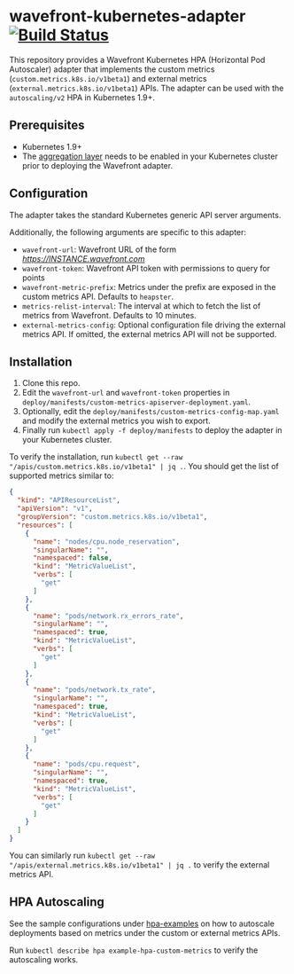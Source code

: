 # wavefront-kubernetes-adapter [![Build Status](https://travis-ci.com/wavefrontHQ/wavefront-kubernetes-adapter.svg?branch=master)](https://travis-ci.com/wavefrontHQ/wavefront-kubernetes-adapter)

This repository provides a Wavefront Kubernetes HPA (Horizontal Pod Autoscaler) adapter that implements the custom metrics (`custom.metrics.k8s.io/v1beta1`) and external metrics (`external.metrics.k8s.io/v1beta1`) APIs. The adapter can be used with the `autoscaling/v2` HPA in Kubernetes 1.9+.

## Prerequisites

- Kubernetes 1.9+
- The [aggregation layer](https://kubernetes.io/docs/tasks/access-kubernetes-api/configure-aggregation-layer/) needs to be enabled in your Kubernetes cluster prior to deploying the Wavefront adapter.

## Configuration

The adapter takes the standard Kubernetes generic API server arguments.

Additionally, the following arguments are specific to this adapter:

- `wavefront-url`: Wavefront URL of the form *https://INSTANCE.wavefront.com*
- `wavefront-token`: Wavefront API token with permissions to query for points
- `wavefront-metric-prefix`: Metrics under the prefix are exposed in the custom metrics API. Defaults to `heapster`.
- `metrics-relist-interval`: The interval at which to fetch the list of metrics from Wavefront. Defaults to 10 minutes.
- `external-metrics-config`: Optional configuration file driving the external metrics API. If omitted, the external metrics API will not be supported.

## Installation

1. Clone this repo.
2. Edit the `wavefront-url` and `wavefront-token` properties in `deploy/manifests/custom-metrics-apiserver-deployment.yaml`.
3. Optionally, edit the `deploy/manifests/custom-metrics-config-map.yaml` and modify the external metrics you wish to export.
4. Finally run `kubectl apply -f deploy/manifests` to deploy the adapter in your Kubernetes cluster.

To verify the installation, run `kubectl get --raw "/apis/custom.metrics.k8s.io/v1beta1" | jq .`. You should get the list of supported metrics similar to:

```json
{
  "kind": "APIResourceList",
  "apiVersion": "v1",
  "groupVersion": "custom.metrics.k8s.io/v1beta1",
  "resources": [
    {
      "name": "nodes/cpu.node_reservation",
      "singularName": "",
      "namespaced": false,
      "kind": "MetricValueList",
      "verbs": [
        "get"
      ]
    },
    {
      "name": "pods/network.rx_errors_rate",
      "singularName": "",
      "namespaced": true,
      "kind": "MetricValueList",
      "verbs": [
        "get"
      ]
    },
    {
      "name": "pods/network.tx_rate",
      "singularName": "",
      "namespaced": true,
      "kind": "MetricValueList",
      "verbs": [
        "get"
      ]
    },
    {
      "name": "pods/cpu.request",
      "singularName": "",
      "namespaced": true,
      "kind": "MetricValueList",
      "verbs": [
        "get"
      ]
    }
  ]
}    
```

You can similarly run `kubectl get --raw "/apis/external.metrics.k8s.io/v1beta1" | jq .` to verify the external metrics API.

## HPA Autoscaling

See the sample configurations under [hpa-examples](https://github.com/wavefrontHQ/wavefront-kubernetes-adapter/tree/master/deploy/hpa-examples) on how to autoscale deployments based on metrics under the custom or external metrics APIs.

Run `kubectl describe hpa example-hpa-custom-metrics` to verify the autoscaling works.
